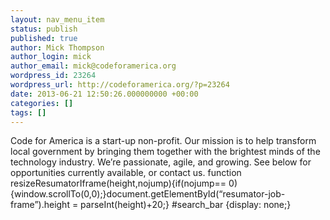 ```yaml
---
layout: nav_menu_item
status: publish
published: true
author: Mick Thompson
author_login: mick
author_email: mick@codeforamerica.org
wordpress_id: 23264
wordpress_url: http://codeforamerica.org/?p=23264
date: 2013-06-21 12:50:26.000000000 +00:00
categories: []
tags: []
---
```

Code for America is a start-up non-profit. Our mission is to help transform local government by bringing them together with the brightest minds of the technology industry. We’re passionate, agile, and growing. See below for opportunities currently available, or contact us. function resizeResumatorIframe(height,nojump){if(nojump== 0){window.scrollTo(0,0);}document.getElementById(“resumator-job-frame”).height = parseInt(height)+20;} #search_bar {display: none;}
